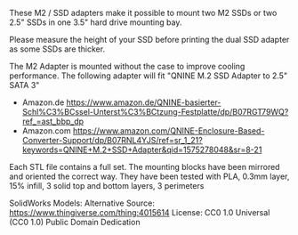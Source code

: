 These M2 / SSD adapters make it possible to mount two M2 SSDs or two 2.5" SSDs in one 3.5" hard drive mounting bay.

Please measure the height of your SSD before printing the dual SSD adapter as some SSDs are thicker.

The M2 Adapter is mounted without the case to improve cooling performance. The following adapter will fit "QNINE M.2 SSD Adapter to 2.5" SATA 3"

* Amazon.de https://www.amazon.de/QNINE-basierter-Schl%C3%BCssel-Unterst%C3%BCtzung-Festplatte/dp/B07RGT79WQ?ref_=ast_bbp_dp
* Amazon.com https://www.amazon.com/QNINE-Enclosure-Based-Converter-Support/dp/B07RNL4YJS/ref=sr_1_21?keywords=QNINE+M.2+SSD+Adapter&qid=1575278048&sr=8-21

    
	
Each STL file contains a full set. The mounting blocks have been mirrored and oriented the correct way.
They have been tested with PLA, 0.3mm layer, 15% infill, 3 solid top and bottom layers, 3 perimeters

SolidWorks Models: 
Alternative Source: https://www.thingiverse.com/thing:4015614
License: CC0 1.0 Universal (CC0 1.0) Public Domain Dedication